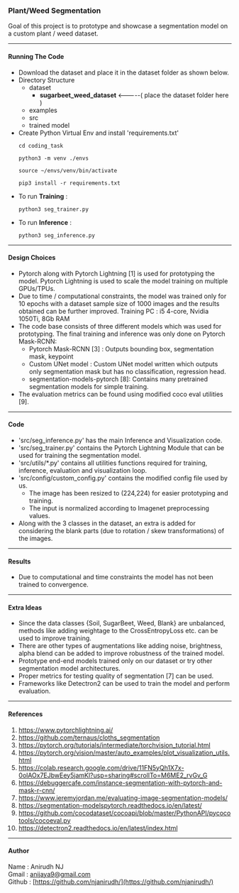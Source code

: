### Plant/Weed Segmentation

Goal of this project is to prototype and showcase a segmentation model on a custom plant / weed dataset.

-------------------------

#### Running The Code

* Download the dataset and place it in the dataset folder as shown below. 
* Directory Structure
  * dataset
    * __sugarbeet_weed_dataset__  <-----( place the dataset folder here )
  * examples
  * src
  * trained model
* Create Python Virtual Env and install 'requirements.txt'
  ```
  cd coding_task
  
  python3 -m venv ./envs 
  
  source ~/envs/venv/bin/activate
  
  pip3 install -r requirements.txt
  ```
* To run __Training__ :
  ```
  python3 seg_trainer.py
  ```
* To run __Inference__ :
  ```
  python3 seg_inference.py
  ```
-------------------------

#### Design Choices

* Pytorch along with Pytorch Lightning [1] is used for prototyping the model. Pytorch Lightning is used to scale the
  model training on multiple GPUs/TPUs.
* Due to time / computational constraints, the model was trained only for 10 epochs with a dataset sample size of 1000
  images and the results obtained can be further improved. Training PC : i5 4-core, Nvidia 1050Ti, 8Gb RAM
* The code base consists of three different models which was used for prototyping. The final training and inference was
  only done on Pytorch Mask-RCNN:
    * Pytorch Mask-RCNN [3] : Outputs bounding box, segmentation mask, keypoint
    * Custom UNet model : Custom UNet model written which outputs only segmentation mask but has no classification,
      regression head.
    * segmentation-models-pytorch [8]: Contains many pretrained segmentation models for simple training.
* The evaluation metrics can be found using modified coco eval utilities [9].

-------------------------

#### Code

* 'src/seg_inference.py' has the main Inference and Visualization code.
* 'src/seg_trainer.py' contains the Pytorch Lightning Module that can be used for training the segmentation model.
* 'src/utils/*.py' contains all utilities functions required for training, inference, evaluation and visualization loop.
* 'src/config/custom_config.py' contains the modified config file used by us.
    * The image has been resized to (224,224) for easier prototyping and training.
    * The input is normalized according to Imagenet preprocessing values.
* Along with the 3 classes in the dataset, an extra is added for considering the blank parts (due to rotation / skew
  transformations) of the images.

-------------------------

#### Results

* Due to computational and time constraints the model has not been trained to convergence.

-------------------------

#### Extra Ideas

* Since the data classes {Soil, SugarBeet, Weed, Blank} are unbalanced, methods like adding weightage to the
  CrossEntropyLoss etc. can be used to improve training.
* There are other types of augmentations like adding noise, brightness, alpha blend can be added to improve robustness
  of the trained model.
* Prototype end-end models trained only on our dataset or try other segmentation model architectures.
* Proper metrics for testing quality of segmentation [7] can be used.
* Frameworks like Detectron2 can be used to train the model and perform evaluation.  

-------------------------

#### References

1. https://www.pytorchlightning.ai/
2. https://github.com/ternaus/cloths_segmentation
3. https://pytorch.org/tutorials/intermediate/torchvision_tutorial.html
4. https://pytorch.org/vision/master/auto_examples/plot_visualization_utils.html
5. https://colab.research.google.com/drive/11FN5yQh1X7x-0olAOx7EJbwEey5jamKl?usp=sharing#scrollTo=M6ME2_rvGv_G
6. https://debuggercafe.com/instance-segmentation-with-pytorch-and-mask-r-cnn/
7. https://www.jeremyjordan.me/evaluating-image-segmentation-models/
8. https://segmentation-modelspytorch.readthedocs.io/en/latest/
9. https://github.com/cocodataset/cocoapi/blob/master/PythonAPI/pycocotools/cocoeval.py
10. https://detectron2.readthedocs.io/en/latest/index.html

-------------------------

#### Author

Name : Anirudh NJ           
Gmail : [anijaya9@gmail.com](anijaya9@gmail.com)        
Github : [https://github.com/njanirudh/](https://github.com/njanirudh/)
